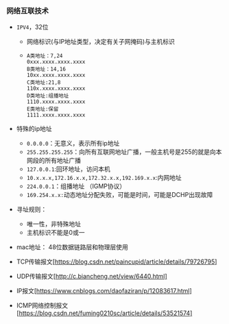 ### 网络互联技术

* `IPV4`，32位

  * 网络标识(与IP地址类型，决定有关子网掩码)与主机标识

  * ```
    A类地址：7,24
    0xxx.xxxx.xxxx.xxxx
    B类地址：14,16
    10xx.xxxx.xxxx.xxxx
    C类地址:21,8
    110x.xxxx.xxxx.xxxx
    D类地址:组播地址
    1110.xxxx.xxxx.xxxx
    E类地址:保留
    1111.xxxx.xxxx.xxxx
    ```

* 特殊的ip地址

  * `0.0.0.0`：无意义，表示所有ip地址
  * `255.255.255.255`：向所有互联网地址广播，一般主机号是255的就是向本网段的所有地址广播
  * `127.0.0.1`:回环地址，访问本机
  * `10.x.x.x,172.16.x.x,172.32.x.x,192.169.x.x`:内网地址
  * `224.0.0.1`：组播地址 （IGMP协议）
  * `169.254.x.x:`动态地址分配失败，可能是时间，可能是DCHP出现故障

* 寻址规则：

  * 唯一性，非特殊地址
  * 主机标识不能是0或一

* mac地址： 48位数据链路层和物理层使用

* TCP传输报文[https://blog.csdn.net/paincupid/article/details/79726795]

* UDP传输报文[http://c.biancheng.net/view/6440.html]

* IP报文[https://www.cnblogs.com/daofaziran/p/12083617.html]

* ICMP网络控制报文[https://blog.csdn.net/fuming0210sc/article/details/53521574]